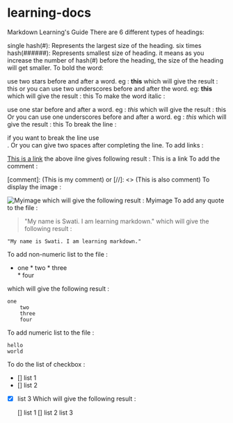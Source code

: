 # learning-docs
Markdown Learning's Guide
There are 6 different types of headings:

single hash(#): Represents the largest size of the heading.
six times hash(######): Represents smallest size of heading.
it means as you increase the number of hash(#) before the heading, the size of the heading will get smaller.
To bold the word:

use two stars before and after a word.
eg : **this** which will give the result : this
or you can use two underscores before and after the word.
eg: __this__ which will give the result : this
To make the word italic :

use one star before and after a word.
eg : *this* which will give the result : this
Or you can use one underscores before and after a word.
eg : _this_ which will give the result : this
To break the line :

if you want to break the line use <br>.
Or you can give two spaces after completing the line.
To add links :

[This is a link](https://www.youtube.com/@NeuralNine)
the above ilne gives following result :
This is a link
To add the comment :

[comment]: (This is my comment)
or
[//]: <> (This is also comment)
To display the image :

![Myimage](https://www.neuralnine.com/wp-content/uploads/2020/07/Design-ohne-Titel-3-1024x1024.png)
which will give the following result :
Myimage
To add any quote to the file :

> "My name is Swati. I am learning markdown."
which will give the following result :

    "My name is Swati. I am learning markdown."

To add non-numeric list to the file :

* one 
      * two
      * three  
      * four

which will give the following result :

    one
        two
        three
        four

To add numeric list to the file :

    hello
    world

To do the list of checkbox :

- [] list 1
- [] list 2
- [x] list 3
Which will give the following result :

    [] list 1
    [] list 2
    list 3

